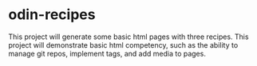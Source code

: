 # odin-recipes
This project will generate some basic html pages with three recipes. 
This project will demonstrate basic html competency, such as the ability to manage git repos, implement tags, and add media to pages.